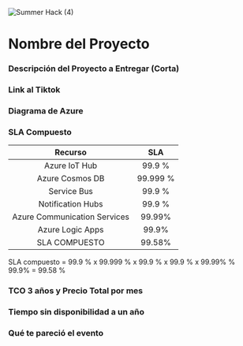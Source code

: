 ![Summer Hack (4)](https://user-images.githubusercontent.com/9124597/127756851-c8627116-f177-4198-966d-9003016d2060.png)

# Nombre del Proyecto

### Descripción del Proyecto a Entregar (Corta)

### Link al Tiktok

### Diagrama de Azure

### SLA Compuesto

|          Recurso            |      SLA      |
|          :----:             |     :----:    |
|Azure IoT Hub                |     99.9 %    |
|Azure Cosmos DB              |    99.999 %   |
|Service Bus                  |     99.9 %    |
|Notification Hubs            |     99.9 %    |
|Azure Communication Services |    99.99%     |
|Azure Logic Apps             |     99.9%     |
|SLA COMPUESTO                |    99.58%     |

SLA compuesto = 99.9 % x 99.999 % x 99.9 % x 99.9 % x 99.99% % 99.9% = 99.58 %


### TCO 3 años y Precio Total por mes

### Tiempo sin disponibilidad a un año

### Qué te pareció el evento
